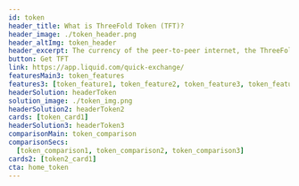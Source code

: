 ```yaml
---
id: token
header_title: What is ThreeFold Token (TFT)? 
header_image: ./token_header.png
header_altImg: token_header
header_excerpt: The currency of the peer-to-peer internet, the ThreeFold Grid. Current value of TFT on ThreeFold Grid = $0.10
button: Get TFT
link: https://app.liquid.com/quick-exchange/
featuresMain3: token_features
features3: [token_feature1, token_feature2, token_feature3, token_feature4, token_feature5, token_feature6]
headerSolution: headerToken
solution_image: ./token_img.png
headerSolution2: headerToken2
cards: [token_card1]
headerSolution3: headerToken3
comparisonMain: token_comparison
comparisonSecs:
  [token_comparison1, token_comparison2, token_comparison3]
cards2: [token2_card1]
cta: home_token
---
```


<!-- howItWorksMain: token_main
howItWorks: [token_sec1, token_sec2, token_sec3]
slides:
  [
    intrinsic_value,
    limited_supply,
    povered_by_stellar,
    token_sustainable,
  ] -->
<!-- signup: signup -->
